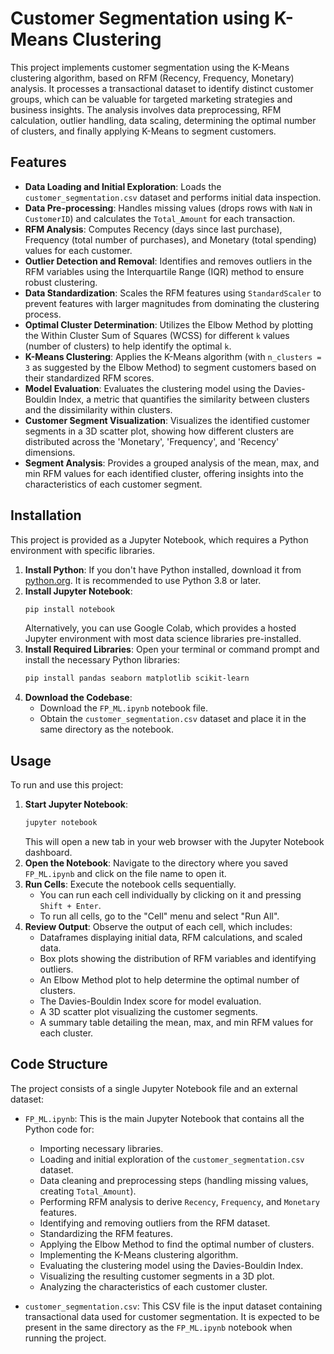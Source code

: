 # Customer Segmentation using K-Means Clustering

This project implements customer segmentation using the K-Means clustering algorithm, based on RFM (Recency, Frequency, Monetary) analysis. It processes a transactional dataset to identify distinct customer groups, which can be valuable for targeted marketing strategies and business insights. The analysis involves data preprocessing, RFM calculation, outlier handling, data scaling, determining the optimal number of clusters, and finally applying K-Means to segment customers.

## Features
-   **Data Loading and Initial Exploration**: Loads the `customer_segmentation.csv` dataset and performs initial data inspection.
-   **Data Pre-processing**: Handles missing values (drops rows with `NaN` in `CustomerID`) and calculates the `Total_Amount` for each transaction.
-   **RFM Analysis**: Computes Recency (days since last purchase), Frequency (total number of purchases), and Monetary (total spending) values for each customer.
-   **Outlier Detection and Removal**: Identifies and removes outliers in the RFM variables using the Interquartile Range (IQR) method to ensure robust clustering.
-   **Data Standardization**: Scales the RFM features using `StandardScaler` to prevent features with larger magnitudes from dominating the clustering process.
-   **Optimal Cluster Determination**: Utilizes the Elbow Method by plotting the Within Cluster Sum of Squares (WCSS) for different `k` values (number of clusters) to help identify the optimal `k`.
-   **K-Means Clustering**: Applies the K-Means algorithm (with `n_clusters = 3` as suggested by the Elbow Method) to segment customers based on their standardized RFM scores.
-   **Model Evaluation**: Evaluates the clustering model using the Davies-Bouldin Index, a metric that quantifies the similarity between clusters and the dissimilarity within clusters.
-   **Customer Segment Visualization**: Visualizes the identified customer segments in a 3D scatter plot, showing how different clusters are distributed across the 'Monetary', 'Frequency', and 'Recency' dimensions.
-   **Segment Analysis**: Provides a grouped analysis of the mean, max, and min RFM values for each identified cluster, offering insights into the characteristics of each customer segment.

## Installation
This project is provided as a Jupyter Notebook, which requires a Python environment with specific libraries.

1.  **Install Python**: If you don't have Python installed, download it from [python.org](https://www.python.org/downloads/). It is recommended to use Python 3.8 or later.
2.  **Install Jupyter Notebook**:
    ```bash
    pip install notebook
    ```
    Alternatively, you can use Google Colab, which provides a hosted Jupyter environment with most data science libraries pre-installed.
3.  **Install Required Libraries**: Open your terminal or command prompt and install the necessary Python libraries:
    ```bash
    pip install pandas seaborn matplotlib scikit-learn
    ```
4.  **Download the Codebase**:
    -   Download the `FP_ML.ipynb` notebook file.
    -   Obtain the `customer_segmentation.csv` dataset and place it in the same directory as the notebook.

## Usage
To run and use this project:

1.  **Start Jupyter Notebook**:
    ```bash
    jupyter notebook
    ```
    This will open a new tab in your web browser with the Jupyter Notebook dashboard.
2.  **Open the Notebook**: Navigate to the directory where you saved `FP_ML.ipynb` and click on the file name to open it.
3.  **Run Cells**: Execute the notebook cells sequentially.
    -   You can run each cell individually by clicking on it and pressing `Shift + Enter`.
    -   To run all cells, go to the "Cell" menu and select "Run All".
4.  **Review Output**: Observe the output of each cell, which includes:
    -   Dataframes displaying initial data, RFM calculations, and scaled data.
    -   Box plots showing the distribution of RFM variables and identifying outliers.
    -   An Elbow Method plot to help determine the optimal number of clusters.
    -   The Davies-Bouldin Index score for model evaluation.
    -   A 3D scatter plot visualizing the customer segments.
    -   A summary table detailing the mean, max, and min RFM values for each cluster.

## Code Structure
The project consists of a single Jupyter Notebook file and an external dataset:

-   `FP_ML.ipynb`: This is the main Jupyter Notebook that contains all the Python code for:
    -   Importing necessary libraries.
    -   Loading and initial exploration of the `customer_segmentation.csv` dataset.
    -   Data cleaning and preprocessing steps (handling missing values, creating `Total_Amount`).
    -   Performing RFM analysis to derive `Recency`, `Frequency`, and `Monetary` features.
    -   Identifying and removing outliers from the RFM dataset.
    -   Standardizing the RFM features.
    -   Applying the Elbow Method to find the optimal number of clusters.
    -   Implementing the K-Means clustering algorithm.
    -   Evaluating the clustering model using the Davies-Bouldin Index.
    -   Visualizing the resulting customer segments in a 3D plot.
    -   Analyzing the characteristics of each customer cluster.

-   `customer_segmentation.csv`: This CSV file is the input dataset containing transactional data used for customer segmentation. It is expected to be present in the same directory as the `FP_ML.ipynb` notebook when running the project.

